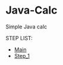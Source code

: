 # Java-Calc
Simple Java calc

STEP LIST:
* [Main](https://github.com/GandzioreQ/Java-Calc)
* [Step_1](https://github.com/GandzioreQ/Java-Calc/tree/Step_01)

